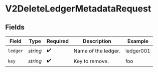 # V2DeleteLedgerMetadataRequest


## Fields

| Field               | Type                | Required            | Description         | Example             |
| ------------------- | ------------------- | ------------------- | ------------------- | ------------------- |
| `ledger`            | *string*            | :heavy_check_mark:  | Name of the ledger. | ledger001           |
| `key`               | *string*            | :heavy_check_mark:  | Key to remove.      | foo                 |